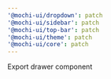 ```yaml
---
'@mochi-ui/dropdown': patch
'@mochi-ui/sidebar': patch
'@mochi-ui/top-bar': patch
'@mochi-ui/theme': patch
'@mochi-ui/core': patch
---
```


Export drawer component
